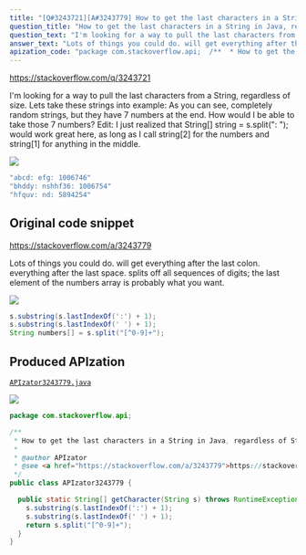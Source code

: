 ```yaml
---
title: "[Q#3243721][A#3243779] How to get the last characters in a String in Java, regardless of String size"
question_title: "How to get the last characters in a String in Java, regardless of String size"
question_text: "I'm looking for a way to pull the last characters from a String, regardless of size. Lets take these strings into example: As you can see, completely random strings, but they have 7 numbers at the end. How would I be able to take those 7 numbers? Edit: I just realized that String[] string = s.split(\": \"); would work great here, as long as I call string[2] for the numbers and string[1] for anything in the middle."
answer_text: "Lots of things you could do. will get everything after the last colon. everything after the last space. splits off all sequences of digits; the last element of the numbers array is probably what you want."
apization_code: "package com.stackoverflow.api;  /**  * How to get the last characters in a String in Java, regardless of String size  *  * @author APIzator  * @see <a href=\"https://stackoverflow.com/a/3243779\">https://stackoverflow.com/a/3243779</a>  */ public class APIzator3243779 {    public static String[] getCharacter(String s) throws RuntimeException {     s.substring(s.lastIndexOf(':') + 1);     s.substring(s.lastIndexOf(' ') + 1);     return s.split(\"[^0-9]+\");   } }"
---
```


https://stackoverflow.com/q/3243721

I&#x27;m looking for a way to pull the last characters from a String, regardless of size. Lets take these strings into example:
As you can see, completely random strings, but they have 7 numbers at the end. How would I be able to take those 7 numbers?
Edit:
I just realized that String[] string = s.split(&quot;: &quot;); would work great here, as long as I call string[2] for the numbers and string[1] for anything in the middle.


<div class="code-logo"><img src="/stackoverflow.png" /></div>

```java
"abcd: efg: 1006746"
"bhddy: nshhf36: 1006754"
"hfquv: nd: 5894254"
```


## Original code snippet

https://stackoverflow.com/a/3243779

Lots of things you could do.
will get everything after the last colon.
everything after the last space.
splits off all sequences of digits; the last element of the numbers array is probably what you want.

<div class="code-logo"><img src="/stackoverflow.png" /></div>

```java
s.substring(s.lastIndexOf(':') + 1);
s.substring(s.lastIndexOf(' ') + 1);
String numbers[] = s.split("[^0-9]+");
```

## Produced APIzation

[`APIzator3243779.java`](https://github.com/pasqualesalza/apization-temp-data/raw/master/search/APIzator3243779.java)

<div class="code-logo"><img src="/apizator.png" /></div>

```java
package com.stackoverflow.api;

/**
 * How to get the last characters in a String in Java, regardless of String size
 *
 * @author APIzator
 * @see <a href="https://stackoverflow.com/a/3243779">https://stackoverflow.com/a/3243779</a>
 */
public class APIzator3243779 {

  public static String[] getCharacter(String s) throws RuntimeException {
    s.substring(s.lastIndexOf(':') + 1);
    s.substring(s.lastIndexOf(' ') + 1);
    return s.split("[^0-9]+");
  }
}

```